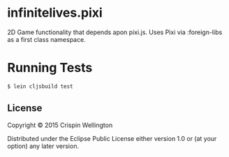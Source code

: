 # infinitelives.pixi
2D Game functionality that depends apon pixi.js. Uses Pixi via :foreign-libs as a first class namespace.

# Running Tests
```bash
$ lein cljsbuild test
```

## License

Copyright © 2015 Crispin Wellington

Distributed under the Eclipse Public License either version 1.0 or (at your option) any later version.
